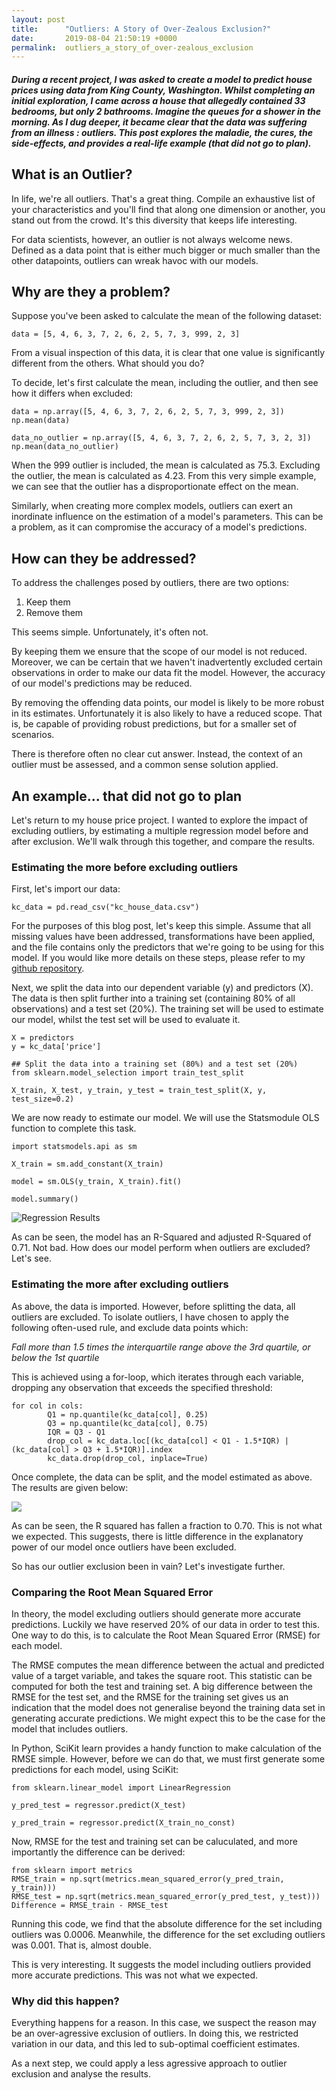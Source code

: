 ```yaml
---
layout: post
title:      "Outliers: A Story of Over-Zealous Exclusion?"
date:       2019-08-04 21:50:19 +0000
permalink:  outliers_a_story_of_over-zealous_exclusion
---
```



##### During a recent project, I was asked to create a model to predict house prices using data from King County, Washington. Whilst completing an initial exploration, I came across a house that allegedly contained 33 bedrooms, but only 2 bathrooms.  Imagine the queues for a shower in the morning.  As I dug deeper, it became clear that the data was suffering from an illness : outliers.  This post explores the maladie, the cures, the side-effects, and provides a real-life example (that did not go to plan).  


## What is an Outlier?

In life, we're all outliers.  That's a great thing.  Compile an exhaustive list of your characteristics and you'll find that along one dimension or another, you stand out from the crowd.  It's this diversity that keeps life interesting.  

For data scientists, however, an outlier is not always  welcome news.  Defined as a data point that is either much bigger or much smaller than the other datapoints, outliers can wreak havoc with our models.  

## Why are they a problem?

Suppose you've been asked to calculate the mean of the following dataset:

```
data = [5, 4, 6, 3, 7, 2, 6, 2, 5, 7, 3, 999, 2, 3]
```

From a visual inspection of this data, it is clear that one value is significantly different from the others.  What should you do? 

To decide, let's first calculate the mean, including the outlier, and then see how it differs when excluded:

```
data = np.array([5, 4, 6, 3, 7, 2, 6, 2, 5, 7, 3, 999, 2, 3])
np.mean(data)

data_no_outlier = np.array([5, 4, 6, 3, 7, 2, 6, 2, 5, 7, 3, 2, 3])
np.mean(data_no_outlier)
```

When the 999 outlier is included, the mean is calculated as 75.3.  Excluding the outlier, the mean is calculated as 4.23.    From this very simple example, we can see that the outlier has a disproportionate effect on the mean.  

Similarly, when creating more complex models, outliers can exert an inordinate influence on the estimation of a model's parameters.  This can be a problem, as it can compromise the accuracy of a model's predictions.  


## How can they be addressed?

To address the challenges posed by outliers, there are two options:

1. Keep them
2. Remove them

This seems simple.  Unfortunately, it's often not.  

By keeping them we ensure that the scope of our model is not reduced.   Moreover, we can be certain that we haven't inadvertently excluded certain observations in order to make our data fit the model.  However, the accuracy of our model's predictions may be reduced.

By removing the offending data points, our model is likely to be more robust in its estimates.  Unfortunately it is also likely to have a reduced scope.  That is, be capable of providing robust predictions, but for a smaller set of scenarios.  

There is therefore often no clear cut answer.  Instead, the context of an outlier must be assessed, and a common sense solution applied.

## An example... that did not go to plan

Let's return to my house price project.  I wanted to explore the impact of excluding outliers, by estimating a multiple regression model before and after exclusion.  We'll walk through this together, and compare the results.  

### Estimating the more before excluding outliers

First, let's import our data:

```
kc_data = pd.read_csv("kc_house_data.csv")
```

For the purposes of this blog post, let's keep this simple.  Assume that all missing values have been addressed, transformations have been applied, and the file contains only the predictors that we're going to be using for this model.  If you would like more details on these steps, please refer to my [github repository](https://github.com/isobeldaley/dsc-v2-mod1-final-project-online-ds-ft-071519/tree/version2).

Next, we split the data into our dependent variable (y) and predictors (X).  The data is then split further into a training set (containing 80% of all observations) and a test set (20%).  The training set will be used to estimate our model, whilst the test set will be used to evaluate it.  

```
X = predictors
y = kc_data['price']

## Split the data into a training set (80%) and a test set (20%)
from sklearn.model_selection import train_test_split

X_train, X_test, y_train, y_test = train_test_split(X, y, test_size=0.2)
```

We are now ready to estimate our model.  We will use the Statsmodule OLS function to complete this task.

```
import statsmodels.api as sm

X_train = sm.add_constant(X_train)

model = sm.OLS(y_train, X_train).fit()

model.summary()
```

![Regression Results](https://i.imgur.com/iMPZcMo.png?3)

As can be seen, the model has an R-Squared and adjusted R-Squared of 0.71.  Not bad.  How does our model perform when outliers are excluded? Let's see.  

### Estimating the more after excluding outliers

As above, the data is imported.  However, before splitting the data, all outliers are excluded.  To isolate outliers, I have chosen to apply the following often-used rule, and exclude data points which:

*Fall more than 1.5 times the interquartile range above the 3rd quartile, or below the 1st quartile*

This is achieved using a for-loop, which iterates through each variable, dropping any observation that exceeds the specified threshold:

```
for col in cols:
        Q1 = np.quantile(kc_data[col], 0.25)
        Q3 = np.quantile(kc_data[col], 0.75)
        IQR = Q3 - Q1
        drop_col = kc_data.loc[(kc_data[col] < Q1 - 1.5*IQR) | (kc_data[col] > Q3 + 1.5*IQR)].index
        kc_data.drop(drop_col, inplace=True) 
```

Once complete, the data can be split, and the model estimated as above.  The results are given below:

![](https://i.imgur.com/MPesV2J.png?1)

As can be seen, the R squared has fallen a fraction to 0.70.  This is not what we expected.  This suggests, there is little difference in the explanatory power of our model once outliers have been excluded.

So has our outlier exclusion been in vain? Let's investigate further.

### Comparing the Root Mean Squared Error

In theory, the model excluding outliers should generate more accurate predictions.  Luckily we have reserved 20% of our data in order to test this.  One way to do this, is to calculate the Root Mean Squared Error (RMSE) for each model.  

The RMSE computes the mean difference between the actual and predicted value of a target variable, and takes the square root.  This statistic can be computed for both the test and training set.  A big difference between the RMSE for the test set, and the RMSE for the training set gives us an indication that the model does not generalise beyond the training data set in generating accurate predictions.  We might expect this to be the case for the model that includes outliers.

In Python, SciKit learn provides a handy function to make calculation of the RMSE simple.  However, before we can do that, we must first generate some predictions for each model, using SciKit:

```
from sklearn.linear_model import LinearRegression

y_pred_test = regressor.predict(X_test)

y_pred_train = regressor.predict(X_train_no_const)
```

Now, RMSE for the test and training set can be caluculated, and more importantly the difference can be derived:

```
from sklearn import metrics
RMSE_train = np.sqrt(metrics.mean_squared_error(y_pred_train, y_train)))
RMSE_test = np.sqrt(metrics.mean_squared_error(y_pred_test, y_test)))
Difference = RMSE_train - RMSE_test

```

Running this code, we find that the absolute difference for the set including outliers was 0.0006.  Meanwhile, the  difference for the set excluding outliers was 0.001.  That is, almost double.

This is very interesting.  It suggests the model including outliers provided more accurate predictions.  This was not what we expected.

### Why did this happen?

Everything happens for a reason.  In this case, we suspect the reason may be an over-agressive exclusion of outliers.  In doing this, we restricted variation in our data, and this led to sub-optimal coefficient estimates.  

As a next step, we could apply a less agressive approach to outlier exclusion and analyse the results. 








